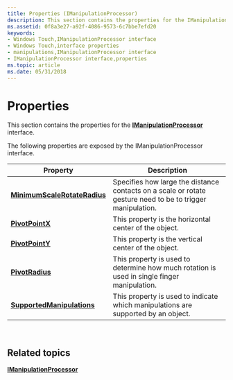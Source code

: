 ```yaml
---
title: Properties (IManipulationProcessor)
description: This section contains the properties for the IManipulationProcessor interface.
ms.assetid: 0f8a3e27-a92f-4086-9573-6c7bbe7efd20
keywords:
- Windows Touch,IManipulationProcessor interface
- Windows Touch,interface properties
- manipulations,IManipulationProcessor interface
- IManipulationProcessor interface,properties
ms.topic: article
ms.date: 05/31/2018
---
```


# Properties

This section contains the properties for the [**IManipulationProcessor**](/windows/desktop/api/manipulations/nn-manipulations-imanipulationprocessor) interface.

The following properties are exposed by the IManipulationProcessor interface.



| Property                                                                            | Description                                                                                                |
|-------------------------------------------------------------------------------------|------------------------------------------------------------------------------------------------------------|
| [**MinimumScaleRotateRadius**](imanipulationprocessor-minimumscalerotateradius.md) | Specifies how large the distance contacts on a scale or rotate gesture need to be to trigger manipulation. |
| [**PivotPointX**](/windows/desktop/api/manipulations/nf-manipulations-imanipulationprocessor-get_pivotpointx)                           | This property is the horizontal center of the object.                                                      |
| [**PivotPointY**](/windows/desktop/api/manipulations/nf-manipulations-imanipulationprocessor-get_pivotpointy)                           | This property is the vertical center of the object.                                                        |
| [**PivotRadius**](/windows/desktop/api/manipulations/nf-manipulations-imanipulationprocessor-get_pivotradius)                           | This property is used to determine how much rotation is used in single finger manipulation.                |
| [**SupportedManipulations**](/windows/desktop/api/manipulations/nf-manipulations-imanipulationprocessor-get_supportedmanipulations)     | This property is used to indicate which manipulations are supported by an object.                          |



 

## Related topics

<dl> <dt>

[**IManipulationProcessor**](/windows/desktop/api/manipulations/nn-manipulations-imanipulationprocessor)
</dt> </dl>

 

 




